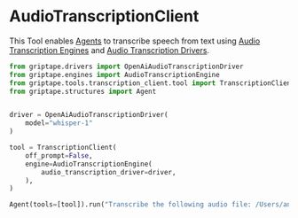 # AudioTranscriptionClient

This Tool enables [Agents](../../griptape-framework/structures/agents.md) to transcribe speech from text using [Audio Transcription Engines](../../reference/griptape/engines/audio/audio_transcription_engine.md) and [Audio Transcription Drivers](../../reference/griptape/drivers/audio_transcription/index.md).

```python
from griptape.drivers import OpenAiAudioTranscriptionDriver
from griptape.engines import AudioTranscriptionEngine
from griptape.tools.transcription_client.tool import TranscriptionClient
from griptape.structures import Agent


driver = OpenAiAudioTranscriptionDriver(
    model="whisper-1"
)

tool = TranscriptionClient(
    off_prompt=False,
    engine=AudioTranscriptionEngine(
        audio_transcription_driver=driver,
    ),
)

Agent(tools=[tool]).run("Transcribe the following audio file: /Users/andrew/code/griptape/tests/resources/sentences2.wav")
```